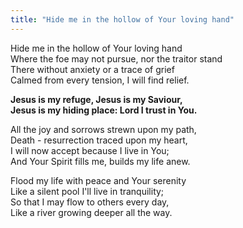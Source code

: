 ```yaml
---
title: "Hide me in the hollow of Your loving hand"
---
```


Hide me in the hollow of Your loving hand   
Where the foe may not pursue, nor the traitor stand   
There without anxiety or a trace of grief   
Calmed from every tension, I will find relief.

**Jesus is my refuge, Jesus is my Saviour,   
Jesus is my hiding place: Lord I trust in You.**

All the joy and sorrows strewn upon my path,   
Death - resurrection traced upon my heart,   
I will now accept because I live in You;   
And Your Spirit fills me, builds my life anew.

Flood my life with peace and Your serenity   
Like a silent pool I'll live in tranquility;   
So that I may flow to others every day,   
Like a river growing deeper all the way.